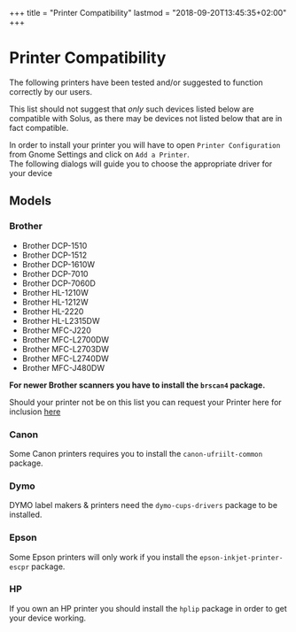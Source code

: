 +++
title = "Printer Compatibility"
lastmod = "2018-09-20T13:45:35+02:00"
+++
# Printer Compatibility

The following printers have been tested and/or suggested to function correctly by our users.

This list should not suggest that *only* such devices listed below are compatible with Solus, as there may be devices not listed below that are in fact compatible.

In order to install your printer you will have to open `Printer Configuration` from Gnome Settings and click on `Add a Printer`.  
The following dialogs will guide you to choose the appropriate driver for your device

## Models

### Brother

- Brother DCP-1510
- Brother DCP-1512
- Brother DCP-1610W
- Brother DCP-7010
- Brother DCP-7060D
- Brother HL-1210W
- Brother HL-1212W
- Brother HL-2220
- Brother HL-L2315DW
- Brother MFC-J220
- Brother MFC-L2700DW
- Brother MFC-L2703DW
- Brother MFC-L2740DW
- Brother MFC-J480DW

**For newer Brother scanners you have to install the `brscan4` package.**

Should your printer not be on this list you can request your Printer here for inclusion [here](https://dev.getsol.us/T83)

### Canon

Some Canon printers requires you to install the `canon-ufriilt-common` package.

### Dymo

DYMO label makers & printers need the `dymo-cups-drivers` package to be installed.

### Epson

Some Epson printers will only work if you install the `epson-inkjet-printer-escpr` package.

### HP

If you own an HP printer you should install the `hplip` package in order to get your device working.
